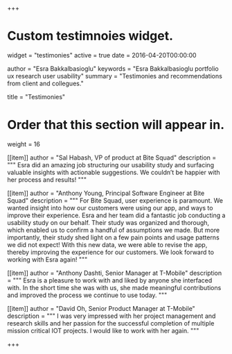 +++
# Custom testimnoies widget.
widget = "testimonies"
active = true
date = 2016-04-20T00:00:00

author = "Esra Bakkalbasioglu"
keywords = "Esra Bakkalbasioglu portfolio ux research user usability"
summary = "Testimonies and recommendations from client and collegues."

title = "Testimonies"

# Order that this section will appear in.
weight = 16

[[item]]
  author = "Sal Habash, VP of product at Bite Squad"
  description = """
  Esra did an amazing job structuring our usability study and surfacing valuable insights with actionable suggestions. We couldn’t be happier with her process and results!
  """

[[item]]
  author = "Anthony Young, Principal Software Engineer at Bite Squad"
  description = """
  For Bite Squad, user experience is paramount. We wanted insight into how our customers were using our app, and ways to improve their experience. Esra and her team did a fantastic job conducting a usability study on our behalf. Their study was organized and thorough, which enabled us to confirm a handful of assumptions we made. But more importantly, their study shed light on a few pain points and usage patterns we did not expect! With this new data, we were able to revise the app, thereby improving the experience for our customers. We look forward to working with Esra again!
  """

[[item]]
  author = "Anthony Dashti, Senior Manager at T-Mobile"
  description = """
  Esra is a pleasure to work with and liked by anyone she interfaced with. In the short time she was with us, she made meaningful contributions and improved the process we continue to use today.
  """

[[item]]
  author = "David Oh, Senior Product Manager at T-Mobile"
  description = """
  I was very impressed with her project management and research skills and her passion for the successful completion of multiple mission critical IOT projects. I would like to work with her again.
  """

+++